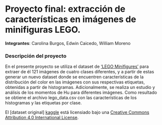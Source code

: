 # Proyecto final: extracción de características en imágenes de minifiguras LEGO.

**Integrantes**: Carolina Burgos, Edwin Caicedo, William Moreno

### Descripción del proyecto

En el presente proyecto se utiliza el dataset de [‘LEGO Minifigures’][kaggle] para extraer de él 121 imágenes de cuatro clases diferentes, y a partir de estas generar un nuevo dataset donde se encuentren características de la distribución del color en las imágenes con sus respectivas etiquetas, obtenidas a partir de histogramas. Adicionalmente, se realiza un estudio y análisis de los momentos de Hu para diferentes imágenes. Como resultado se obtiene el archivo lego_data.csv con las características de los histogramas y las etiquetas por clase.

El [dataset original] [kaggle] está licensiado bajo una
[Creative Commons Attribution 4.0 International License][cc-by].

[cc-by]: http://creativecommons.org/licenses/by/4.0/
[kaggle]: https://www.kaggle.com/ihelon/lego-minifigures-classification

